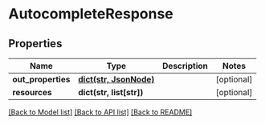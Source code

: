 # AutocompleteResponse

## Properties
Name | Type | Description | Notes
------------ | ------------- | ------------- | -------------
**out_properties** | [**dict(str, JsonNode)**](JsonNode.md) |  | [optional] 
**resources** | **dict(str, list[str])** |  | [optional] 

[[Back to Model list]](../README.md#documentation-for-models) [[Back to API list]](../README.md#documentation-for-api-endpoints) [[Back to README]](../README.md)


